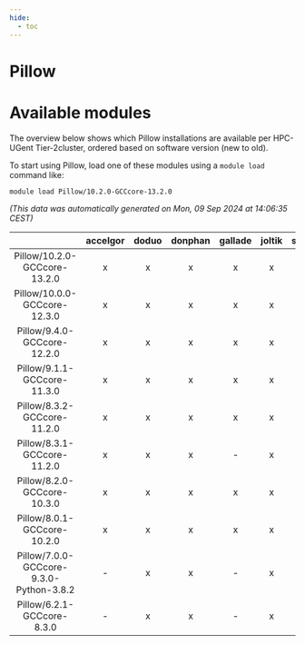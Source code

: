 ```yaml
---
hide:
  - toc
---
```


Pillow
======

# Available modules


The overview below shows which Pillow installations are available per HPC-UGent Tier-2cluster, ordered based on software version (new to old).

To start using Pillow, load one of these modules using a `module load` command like:

```shell
module load Pillow/10.2.0-GCCcore-13.2.0
```

*(This data was automatically generated on Mon, 09 Sep 2024 at 14:06:35 CEST)*  

| |accelgor|doduo|donphan|gallade|joltik|shinx|skitty|
| :---: | :---: | :---: | :---: | :---: | :---: | :---: | :---: |
|Pillow/10.2.0-GCCcore-13.2.0|x|x|x|x|x|x|x|
|Pillow/10.0.0-GCCcore-12.3.0|x|x|x|x|x|x|x|
|Pillow/9.4.0-GCCcore-12.2.0|x|x|x|x|x|x|x|
|Pillow/9.1.1-GCCcore-11.3.0|x|x|x|x|x|x|x|
|Pillow/8.3.2-GCCcore-11.2.0|x|x|x|x|x|-|x|
|Pillow/8.3.1-GCCcore-11.2.0|x|x|x|-|x|-|x|
|Pillow/8.2.0-GCCcore-10.3.0|x|x|x|x|x|-|x|
|Pillow/8.0.1-GCCcore-10.2.0|x|x|x|x|x|-|x|
|Pillow/7.0.0-GCCcore-9.3.0-Python-3.8.2|-|x|x|-|x|-|x|
|Pillow/6.2.1-GCCcore-8.3.0|-|x|x|-|x|-|x|
